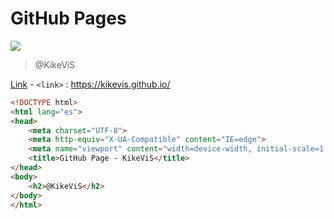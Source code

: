 # GitHub Pages
[![](https://i.imgur.com/bCBt6ga.jpeg)](https://i.imgur.com/bCBt6ga.jpeg "Redirection Imagen")
> @KikeViS

[Link](https://kikevis.github.io/) - `<link>` : <https://kikevis.github.io/>

```html
<!DOCTYPE html>
<html lang="es">
<head>
    <meta charset="UTF-8">
    <meta http-equiv="X-UA-Compatible" content="IE=edge">
    <meta name="viewport" content="width=device-width, initial-scale=1.0">
    <title>GitHub Page - KikeViS</title>
</head>
<body>
    <h2>@KikeViS</h2>
</body>
</html>
```